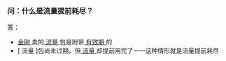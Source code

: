 ### 问：什么是流量提前耗尽？
答：
- [ 金刚 ]()卖的[ 流量 ]()包是附带[ 有效期 ]()的
- [ 流量 ]包尚未过期，但[ 流量 ]()却提前用完了一一这种情形就是流量提前耗尽

